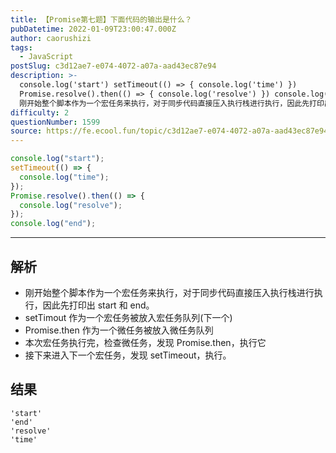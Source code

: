 ```yaml
---
title: 【Promise第七题】下面代码的输出是什么？
pubDatetime: 2022-01-09T23:00:47.000Z
author: caorushizi
tags:
  - JavaScript
postSlug: c3d12ae7-e074-4072-a07a-aad43ec87e94
description: >-
  console.log('start') setTimeout(() => { console.log('time') })
  Promise.resolve().then(() => { console.log('resolve') }) console.log('end') 解析
  刚开始整个脚本作为一个宏任务来执行，对于同步代码直接压入执行栈进行执行，因此先打印出start和end。 setTi
difficulty: 2
questionNumber: 1599
source: https://fe.ecool.fun/topic/c3d12ae7-e074-4072-a07a-aad43ec87e94
---
```


```js
console.log("start");
setTimeout(() => {
  console.log("time");
});
Promise.resolve().then(() => {
  console.log("resolve");
});
console.log("end");
```

---

## 解析

- 刚开始整个脚本作为一个宏任务来执行，对于同步代码直接压入执行栈进行执行，因此先打印出 start 和 end。
- setTimout 作为一个宏任务被放入宏任务队列(下一个)
- Promise.then 作为一个微任务被放入微任务队列
- 本次宏任务执行完，检查微任务，发现 Promise.then，执行它
- 接下来进入下一个宏任务，发现 setTimeout，执行。

## 结果

```
'start'
'end'
'resolve'
'time'
```
